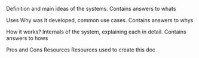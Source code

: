 Definition and main ideas of the systems. Contains answers to whats

Uses
Why was it developed, common use cases. Contains answers to whys

How it works?
Internals of the system, explaining each in detail. Contains answers to hows

Pros and Cons
Resources
Resources used to create this doc

